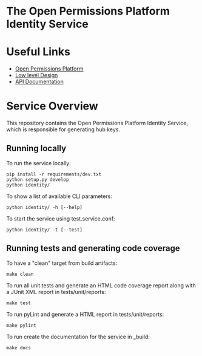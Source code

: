The Open Permissions Platform Identity Service
==============================================

Useful Links
============
* [Open Permissions Platform](http://openpermissions.org)
* [Low level Design](https://github.com/openpermissions/identity-srv/blob/master/documents/markdown/low-level-design.md)
* [API Documentation](https://github.com/openpermissions/identity-srv/blob/master/documents/apiary/api.md)

Service Overview
================

This repository contains the Open Permissions Platform Identity Service, which is responsible for generating hub keys.

Running locally
---------------
To run the service locally:

```
pip install -r requirements/dev.txt
python setup.py develop
python identity/
```

To show a list of available CLI parameters:

```
python identity/ -h [--help]
```

To start the service using test.service.conf:

```
python identity/ -t [--test]
```

Running tests and generating code coverage
------------------------------------------
To have a "clean" target from build artifacts:

```
make clean
```

To run all unit tests and generate an HTML code coverage report along with a
JUnit XML report in tests/unit/reports:

```
make test
```

To run pyLint and generate a HTML report in tests/unit/reports:

```
make pylint
```

To run create the documentation for the service in _build:

```
make docs
```
